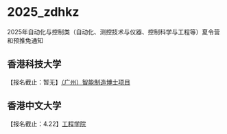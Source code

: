 # 2025_zdhkz
2025年自动化与控制类（自动化、测控技术与仪器、控制科学与工程等）夏令营和预推免通知

## 香港科技大学

【报名截止：暂无】[（广州）智能制造博士项目](https://mp.weixin.qq.com/s/mXSzUAgvS27tT1qg8d88Eg)

## 香港中文大学

【报名截止：4.22】[工程学院](https://hkpfs.erg.cuhk.edu.hk/about-us)
